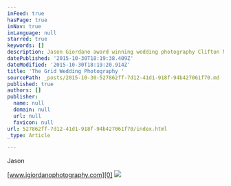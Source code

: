 ```yaml
---
inFeed: true
hasPage: true
inNav: true
inLanguage: null
starred: true
keywords: []
description: Jason Giordano award winning wedding photography Clifton NJ
datePublished: '2015-10-30T18:19:38.409Z'
dateModified: '2015-10-30T18:19:20.914Z'
title: 'The Grid Wedding Photography '
sourcePath: _posts/2015-10-30-527862ff-7d12-41d1-918f-94b427061f70.md
published: true
authors: []
publisher:
  name: null
  domain: null
  url: null
  favicon: null
url: 527862ff-7d12-41d1-918f-94b427061f70/index.html
_type: Article

---
```

Jason

[www.jgiordanophotography.com][0]
![](https://the-grid-user-content.s3-us-west-2.amazonaws.com/c396f18f-9289-4060-b7ae-46a9869ae90d.jpg)

[0]: www.jgiordanophotography.com